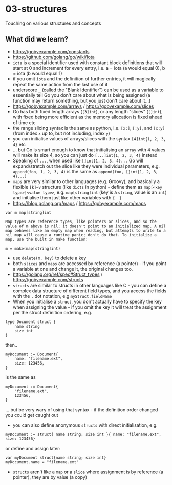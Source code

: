 # 03-structures

Touching on various structures and concepts

## What did we learn?

- https://gobyexample.com/constants
- https://github.com/golang/go/wiki/Iota
- `iota` is a special identifier used with constant block definitions that will start at 0 and increment for every entry, i.e. a = iota (a would equal 0), b = iota (b would equal 1)
- if you omit `iota` and the definition of further entries, it will magically repeat the same action from the last use of it
- underscore `_` (called the "Blank Identifier") can be used as a variable to essentially tell Go you don't care about what is being assigned (a function may return something, but you just don't care about it...)
- https://gobyexample.com/arrays / https://gobyexample.com/slices
- Go has both fixed length arrays (`[3]int`), or any length "slices" (`[]int`), with fixed being more efficient as the memory allocation is fixed ahead of time etc
- the range slicing syntax is the same as python, i.e. `[x:]`, `[:y]`, and `[x:y]` (from index `x` up to, but not including, index `y`)
- you can initialise values of arrays/slices with the syntax `[4]int{1, 2, 3, 4}` etc
- ... but Go is smart enough to know that initialising an `array` with 4 values will make its size 4, so you can just do `[...]int{1, 2, 3, 4}` instead
- Speaking of `...`, when used like `[]int{1, 2, 3, 4}...` Go will expand/stretch out the slice like they were individual parameters, e.g. `append(foo, 1, 2, 3, 4)` is the same as `append(foo, []int{1, 2, 3, 4}...)`
- `maps` are very similar to other languages (e.g. Groovy), and basically a flexible `[k]=v` structure (like `dicts` in python) - define them as `map[<key type>]<value type>`, e.g. `map[string]int` (key is a `string`, value is an `int`) and initialise them just like other variables with `{  }`
- https://blog.golang.org/maps / https://gobyexample.com/maps
```
var m map[string]int

Map types are reference types, like pointers or slices, and so the value of m above is nil; it doesn't point to an initialized map. A nil map behaves like an empty map when reading, but attempts to write to a nil map will cause a runtime panic; don't do that. To initialize a map, use the built in make function:

m = make(map[string]int)

```
- use `delete(m, key)` to delete a key
- both `slices` and `maps` are accessed by reference (a pointer) - if you point a variable at one and change it, the original changes too.
- https://golang.org/ref/spec#Struct_types / https://gobyexample.com/structs
- `structs` are similar to structs in other languages like C - you can define a complex data structure of different field types, and you access the fields with the `.` dot notation, e.g `myStruct.fieldName`
- When you initialise a `struct`, you don't actually have to specify the key when assigning the value - if you omit the key it will treat the assignment per the struct definition ordering, e.g.
```
type Document struct {
    name string
    size int
}
```
then..
```
myDocument := Document{
    name: "filename.ext",
    size: 123456,
}
```
is the same as
```
myDocument := Document{
    "filename.ext",
    123456,
}
```
... but be very wary of using that syntax - if the definition order changed you could get caught out
- you can also define anonymous `structs` with direct initialisation, e.g.
```
myDocument := struct{ name string; size int }{ name: "filename.ext", size: 123456}
```
or define and assign later:
```
var myDocument struct{name string; size int}
myDocument.name = "filename.ext"
```
- `structs` aren't like a `map` or a `slice` where assignment is by reference (a pointer), they are by value (a copy)